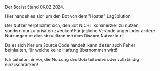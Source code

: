 Der Bot ist Stand 06.02.2024. 

Hier handelt es sich um den Bot von dem "Hoster" LagSolution.

Der Nutzer verpflichtet sich, den Bot NICHT kommerziell zu nutzen, sondern nur zu privaten zwecken! Für jegliche Veränderungen oder andere Nutzungen ist dies abzuklären mit dem Discord Nutzer lo.rii

Da es sich hier um Source Code handelt, kann dieser auch Fehler beinhalten, für welche keine Haftung übernommen wird!

Ich behalte mir vor, die Nutzung des Bots teilweise oder vollständig einzuschränken!
